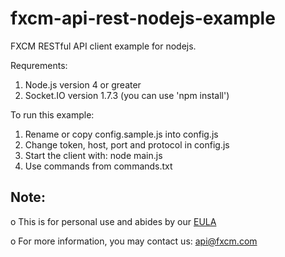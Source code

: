 # fxcm-api-rest-nodejs-example
FXCM RESTful API client example for nodejs.

Requrements:
1. Node.js version 4 or greater
2. Socket.IO version 1.7.3 (you can use 'npm install')

To run this example:

1. Rename or copy config.sample.js into config.js
2. Change token, host, port and protocol in config.js
3. Start the client with: node main.js
4. Use commands from commands.txt

## Note:
o	This is for personal use and abides by our [EULA](https://www.fxcm.com/uk/forms/eula/)

o	For more information, you may contact us: api@fxcm.com
